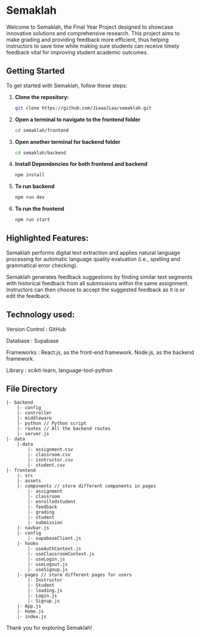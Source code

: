 # Semaklah

Welcome to Semaklah, the Final Year Project designed to showcase innovative solutions and comprehensive research. This project aims to make grading and providing feedback more efficient, thus helping instructors to save time while making sure students can receive timely feedback vital for improving student academic outcomes.

## Getting Started

To get started with Semaklah, follow these steps:

1. **Clone the repository:**
   ```bash
   git clone https://github.com/JiaaaJiaa/semaklah.git

2. **Open a terminal to navigate to the frontend folder**
    ```bash 
    cd semaklah/frontend

3. **Open another terminal for backend folder**
    ```bash
    cd semaklah/backend    

3. **Install Dependencies for both frontend and backend**
    ```bash 
    npm install

4. **To run backend**
    ```bash
    npm run dev

5. **To run the frontend**
    ```bash
    npm run start

## Highlighted Features:

Semaklah performs digital text extraction and applies natural language processing for automatic language quality evaluation (i.e., spelling and grammatical error checking). 

Semaklah generates feedback suggestions by finding similar text segments with historical feedback from all submissions within the same assignment. Instructors can then choose to accept the suggested feedback as it is or edit the feedback. 

## Technology used:

Version Control		    : GitHub

Database			    : Supabase

Frameworks		        : React.js, as the front-end framework. 
                          Node.js, as the backend framework.

Library			    	: scikit-learn, language-tool-python

## File Directory

```
|- backend
    |- config
    |- controller
    |- middleware
    |- python // Python script
    |- routes // All the backend routes
    |- server.js
|- data
    |-data
        |- assignment.csv
        |- classroom.csv
        |- isntructor.csv
        |- student.csv
|- frontend
    |- src
    |- assets
    |- components // store different components in pages
        |- assignment 
        |- classroom
        |- enrolledstudent
        |- feedback
        |- grading
        |- student
        |- submission
    |- navbar.js 
    |- config 
        |- supabaseClient.js
    |- hooks
        |- useAuthContext.js
        |- useClassroomContext.js
        |- useLogin.js
        |- useLogout.js
        |- useSignup.js
    |- pages // store different pages for users
        |- Instructor
        |- Student
        |- loading.js
        |- Login.js
        |- Signup.js
    |- App.js
    |- Home.js
    |- index.js
```    
    
Thank you for exploring Semaklah!
